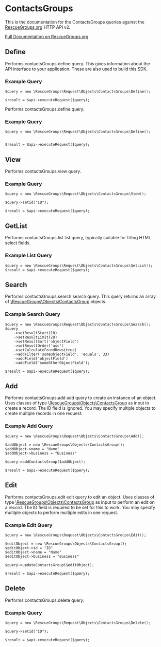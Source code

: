 # ContactsGroups

This is the documentation for the ContactsGroups queries against the [RescueGroups.org](https://www.rescuegroups.org/) HTTP API v2.

[Full Documentation on RescueGroups.org](https://userguide.rescuegroups.org/display/APIDG/Object+definitions#Objectdefinitions-contactsGroups)

## Define
Performs contactsGroups.define query. This gives information about the API interface to your application. These are also used to build this SDK.

### Example Query

    $query = new \RescueGroups\Request\Objects\ContactsGroups\Define();

    $result = $api->executeRequest($query);
Performs contactsGroups.define query.

### Example Query

    $query = new \RescueGroups\Request\Objects\ContactsGroups\Define();


    $result = $api->executeRequest($query);

## View
Performs contactsGroups.view query.

### Example Query

    $query = new \RescueGroups\Request\Objects\ContactsGroups\View();

    $query->setid("ID");

    $result = $api->executeRequest($query);

## GetList
Performs contactsGroups.list list query, typically suitable for filling HTML select fields.

### Example List Query

    $query = new \RescueGroups\Request\Objects\ContactsGroups\GetList();
    $result = $api->executeRequest($query);
## Search
Performs contactsGroups.search search query. This query returns an array of [\RescueGroups\Objects\ContactsGroup](../../../src/Objects/ContactsGroup.php) objects.

### Example Search Query

    $query = new \RescueGroups\Request\Objects\ContactsGroups\Search();
    $query
        ->setResultStart(10)
        ->setResultLimit(20)
        ->setResultSort('objectField')
        ->setResultOrder('asc')
        ->setCalculateFoundRows(true)
        ->addFilter('someObjectField', 'equals', 33)
        ->addField('objectField')
        ->addField('someOtherObjectField');

    $result = $api->executeRequest($query);
## Add
Performs contactsGroups.add add query to create an instance of an object. Uses classes of type [\RescueGroups\Objects\ContactsGroup](../../../src/Objects/ContactsGroup.php) as input to create a record. The ID field is ignored. You may specify multiple objects to create multiple records in one request.

### Example Add Query

    $query = new \RescueGroups\Request\Objects\ContactsGroups\Add();

    $addObject = new \RescueGroups\Objects\ContactsGroup();
    $addObject->name = "Name"
    $addObject->business = "Business"

    $query->addContactsGroup($addObject);

    $result = $api->executeRequest($query);
## Edit
Performs contactsGroups.edit edit query to edit an object. Uses classes of type [\RescueGroups\Objects\ContactsGroup](../../../src/Objects/ContactsGroup.php) as input to perform an edit on a record. The ID field is required to be set for this to work. You may specify multiple objects to perform multiple edits in one request.

### Example Edit Query

    $query = new \RescueGroups\Request\Objects\ContactsGroups\Edit();

    $editObject = new \RescueGroups\Objects\ContactsGroup();
    $editObject->id = "ID"
    $editObject->name = "Name"
    $editObject->business = "Business"

    $query->updateContactsGroup($editObject);

    $result = $api->executeRequest($query);
## Delete
Performs contactsGroups.delete query.

### Example Query

    $query = new \RescueGroups\Request\Objects\ContactsGroups\Delete();

    $query->setid("ID");

    $result = $api->executeRequest($query);

